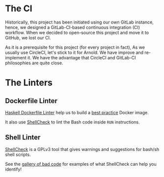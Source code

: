 # The CI

Historically, this project has been initiated using our own GitLab instance,
hence, we designed a GitLab-CI-based continuous integration (CI) workflow.
When we decided to open-source this project and move it to GitHub,
we lost our CI.

As it is a prerequisite for this project (for every project in fact),
As we usually use CircleCI, let's stick to it for Arnold.
We have improve and re-implement it. We have the advantage that CircleCI
and GitLab-CI philosophies are quite close.

# The Linters

## Dockerfile Linter
[Haskell Dockerfile Linter](https://github.com/hadolint/hadolint) help us to
build a [best practice](https://docs.docker.com/develop/develop-images/dockerfile_best-practices/)
Docker image.

It also use [ShellCheck](https://github.com/koalaman/shellcheck)
to lint the Bash code inside `RUN` instructions.

## Shell Linter
[ShellCheck](https://github.com/koalaman/shellcheck) is a GPLv3 tool that gives warnings and suggestions for bash/sh shell scripts.

See the [gallery of bad code](https://github.com/koalaman/shellcheck/blob/master/README.md#user-content-gallery-of-bad-code) for examples of what ShellCheck can help you identify!
